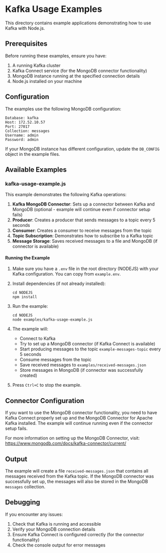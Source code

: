 # Kafka Usage Examples

This directory contains example applications demonstrating how to use Kafka with Node.js.

## Prerequisites

Before running these examples, ensure you have:

1. A running Kafka cluster
2. Kafka Connect service (for the MongoDB connector functionality)
3. MongoDB instance running at the specified connection details
4. Node.js installed on your machine

## Configuration

The examples use the following MongoDB configuration:

```
Database: kafka
Host: 172.52.10.57
Port: 27017
Collection: messages
Username: admin
Password: admin
```

If your MongoDB instance has different configuration, update the `DB_CONFIG` object in the example files.

## Available Examples

### kafka-usage-example.js

This example demonstrates the following Kafka operations:

1. **Kafka MongoDB Connector**: Sets up a connector between Kafka and MongoDB (optional - example will continue even if connector setup fails)
2. **Producer**: Creates a producer that sends messages to a topic every 5 seconds
3. **Consumer**: Creates a consumer to receive messages from the topic
4. **Topic Subscription**: Demonstrates how to subscribe to a Kafka topic
5. **Message Storage**: Saves received messages to a file and MongoDB (if connector is available)

#### Running the Example

1. Make sure you have a `.env` file in the root directory (NODEJS) with your Kafka configuration. You can copy from `example.env`.

2. Install dependencies (if not already installed):
   ```
   cd NODEJS
   npm install
   ```

3. Run the example:
   ```
   cd NODEJS
   node examples/kafka-usage-example.js
   ```

4. The example will:
   - Connect to Kafka
   - Try to set up a MongoDB connector (if Kafka Connect is available)
   - Start producing messages to the topic `example-messages-topic` every 5 seconds
   - Consume messages from the topic
   - Save received messages to `examples/received-messages.json`
   - Store messages in MongoDB (if connector was successfully created)

5. Press `Ctrl+C` to stop the example.

## Connector Configuration

If you want to use the MongoDB connector functionality, you need to have Kafka Connect properly set up and the MongoDB Connector for Apache Kafka installed. The example will continue running even if the connector setup fails.

For more information on setting up the MongoDB Connector, visit:
https://www.mongodb.com/docs/kafka-connector/current/

## Output

The example will create a file `received-messages.json` that contains all messages received from the Kafka topic. If the MongoDB connector was successfully set up, the messages will also be stored in the MongoDB `messages` collection.

## Debugging

If you encounter any issues:

1. Check that Kafka is running and accessible
2. Verify your MongoDB connection details
3. Ensure Kafka Connect is configured correctly (for the connector functionality)
4. Check the console output for error messages 